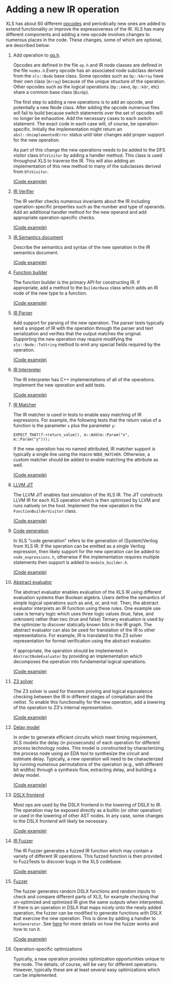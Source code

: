 # Adding a new IR operation

XLS has about 60 different [opcodes](https://github.com/google/xls/tree/main/xls/ir/op.h)
and periodically new ones are added to extend functionality or improve the
expressiveness of the IR. XLS has many different components and adding a new
opcode involves changes to numerous places in the code. These changes, some of
which are optional, are described below:

1.  Add operation to [op.h](https://github.com/google/xls/tree/main/xls/ir/op.h).

    Opcodes are defined in the file `op.h` and IR node classes are defined in
    the file `nodes.h`.Every opcode has an associated node subclass derived from
    the `xls::Node` base class. Some opcodes such as `Op::kArray` have their own
    class (`Array`) because of the unique structure of the operation. Other
    opcodes such as the logical operations (`Op::kAnd`, `Op::kOr`, etc) share a
    common base class (`BinOp`).

    The first step to adding a new operations is to add an opcode, and
    potentially a new Node class. After adding the opcode numerous files will
    fail to build because switch statements over the set of opcodes will no
    longer be exhaustive. Add the necessary cases to each switch statement. The
    exact code in each case will, of course, be operation-specific. Initially
    the implementation might return an `absl::UnimplementedError` status until
    later changes add proper support for the new operation.

    As part of this change the new operations needs to be added to the DFS
    visitor class `DfsVisitor` by adding a handler method. This class is used
    throughout XLS to traverse the IR. This will also adding an implementation
    of this new method to many of the subclasses derived from `DfsVisitor`.

    [(Code example)](https://github.com/google/xls/commit/5fd739abe3e28f4198e07d45987522b12ebdf051)

1.  [IR Verifier](https://github.com/google/xls/tree/main/xls/ir/verifier.h)

    The IR verifier checks numerous invariants about the IR including
    operation-specific properties such as the number and type of operands. Add
    an additional handler method for the new operand and add appropriate
    operation-specific checks.

    [(Code example)](https://github.com/google/xls/commit/5fd739abe3e28f4198e07d45987522b12ebdf051)

1.  [IR Semantics document](https://google.github.io/xls/ir_semantics/)

    Describe the semantics and syntax of the new operation in the IR semantics
    document.

    [(Code example)](https://github.com/google/xls/commit/5fd739abe3e28f4198e07d45987522b12ebdf051)

1.  [Function builder](https://github.com/google/xls/tree/main/xls/ir/function_builder.h)

    The function builder is the primary API for constructing IR. If appropriate,
    add a method to the `BuilderBase` class which adds an IR node of the new
    type to a function.

    [(Code example)](https://github.com/google/xls/commit/eb12ef77d51e2d65f4295e80ffa944043f021b2f)

1.  [IR Parser](https://github.com/google/xls/tree/main/xls/ir/ir_parser.h)

    Add support for parsing of the new operation. The parser tests typically
    send a snippet of IR with the operation through the parser and text
    serialization and verifies that the output matches the original. Supporting
    the new operation may require modifying the `xls::Node::ToString` method to
    emit any special fields required by the operation.

    [(Code example)](https://github.com/google/xls/commit/eb12ef77d51e2d65f4295e80ffa944043f021b2f)

1.  [IR Interpreter](https://github.com/google/xls/tree/main/xls/interpreter/ir_interpreter.h)

    The IR interpreter has C++ implementations of all of the operations.
    Implement the new operation and add tests.

    [(Code example)](https://github.com/google/xls/commit/eb12ef77d51e2d65f4295e80ffa944043f021b2f)

1.  [IR Matcher](https://github.com/google/xls/tree/main/xls/ir/ir_matcher.h)

    The IR matcher is used in tests to enable easy matching of IR expressions.
    For example, the following tests that the return value of a function is the
    parameter `x` plus the parameter `y`:

    ```
    EXPECT_THAT(f->return_value(), m::Add(m::Param("x", m::Param("y")));
    ```

    If the new operation has no named attributed, IR matcher support is
    typically a single line using the macro `NODE_MATCHER`. Otherwise, a custom
    matcher should be added to enable matching the attribute as well.

    [(Code example)](https://github.com/google/xls/commit/eb12ef77d51e2d65f4295e80ffa944043f021b2f)

1.  [LLVM JIT](https://github.com/google/xls/tree/main/xls/jit/ir_builder_visitor.h)

    The LLVM JIT enables fast simulation of the XLS IR. The JIT constructs LLVM
    IR for each XLS operation which is then optimized by LLVM and runs natively
    on the host. Implement the new operation in the `FunctionBuilderVisitor`
    class.

    [(Code example)](https://github.com/google/xls/commit/eb12ef77d51e2d65f4295e80ffa944043f021b2f)

1.  [Code generation](https://github.com/google/xls/tree/main/xls/codegen/node_expressions.h)

    In XLS "code generation" refers to the generation of (System)Verilog from
    XLS IR. If the operation can be emitted as a single Verilog expression, then
    likely support for the new operation can be added to `node_expressions.h`,
    otherwise if the implementation requires multiple statements then support is
    added to `module_builder.h`.

    [(Code example)](https://github.com/google/xls/commit/ef08b552ac3738eb98484cc46a7396c89f7cbb7d)

1.  [Abstract evaluator](https://github.com/google/xls/tree/main/xls/ir/abstract_evaluator.h)

    The abstract evaluator enables evaluation of the XLS IR using different
    evaluation systems than Boolean algebra. Users define the semantics of
    simple logical operations such as and, or, and not. Then, the abstract
    evaluator interprets an IR function using these rules. One example use case
    is ternary logic which uses three logic values (true, false, and unknown)
    rather than two (true and false) Ternary evaluation is used by the optimizer
    to discover statically known bits in the IR graph. The abstract evaluator
    can also be used for translation of the IR to other representations. For
    example, IR is translated to the Z3 solver representation for formal
    verification using the abstract evaluator.

    If appropriate, the operation should be implemented in
    `AbstractNodeEvaluator` by providing an implementation which decomposes the
    operation into fundamental logical operations.

    [(Code example)](https://github.com/google/xls/commit/bda129fed73de323574d7955292753187af7bb20)

1.  [Z3 solver](https://github.com/google/xls/tree/main/xls/solvers/z3_ir_translator.h)

    The Z3 solver is used for theorem proving and logical equivalence checking
    between the IR in different stages of compilation and the netlist. To enable
    this functionality for the new operation, add a lowering of the operation to
    Z3's internal representation.

    [(Code example)](https://github.com/google/xls/commit/bda129fed73de323574d7955292753187af7bb20)

1.  [Delay model](https://github.com/google/xls/tree/main/xls/estimators/delay_model)

    In order to generate efficient circuits which meet timing requirement, XLS
    models the delay (in picoseconds) of each operation for different process
    technology nodes. This model is constructed by characterizing the process
    node using an EDA tool to synthesize the circuit and estimate delay.
    Typically, a new operation will need to be characterized by running numerous
    permutations of the operation (e.g., with different bit widths) through a
    synthesis flow, extracting delay, and building a delay model.

    [(Code example)](https://github.com/google/xls/commit/19bb886a1471b074159fcbf95fccce17fba40031)

1.  [DSLX frontend](https://github.com/google/xls/tree/main/xls/dslx)

    Most ops are used by the DSLX frontend in the lowering of DSLX to IR. The
    operation may be exposed directly as a builtin (or other operation) or used
    in the lowering of other AST nodes. In any case, some changes to the DSLX
    frontend will likely be necessary.

    [(Code example)](https://github.com/google/xls/commit/feeac2c4c0bcc73b529cb0c4a976abae47f96730)

1.  [IR Fuzzer](https://github.com/google/xls/tree/main/xls/ir_fuzzer/ir_fuzzer)

    The IR Fuzzer generates a fuzzed IR function which may contain a variety of
    different IR operations. This fuzzed function is then provided to FuzzTests
    to discover bugs in the XLS codebase.

    [(Code example)](https://github.com/google/xls/commit/ca64d7e8b5d35bc5eb87b9126300fa0d9b9b43dd)

1.  [Fuzzer](https://github.com/google/xls/tree/main/xls/fuzzer)

    The fuzzer generates random DSLX functions and random inputs to check and
    compare different parts of XLS, for example checking that un-optimized and
    optimized IR give the same outputs when interpreted. If there is an
    operation in DSLX that maps nicely onto the newly added operation, the
    fuzzer can be modified to generate functions with DSLX that exercise the new
    operation. This is done by adding a handler to `AstGenerator`. See
    [here](./fuzzer.md) for
    more details on how the fuzzer works and how to run it.

    [(Code example)](https://github.com/google/xls/commit/c09339f3b0c147031eadd626d1a856a860031e05)

1.  Operation-specific optimizations

    Typically, a new operation provides optimization opportunities unique to the
    node. The details, of course, will be vary for different operations.
    However, typically these are at least several easy optimizations which can
    be implemented.
